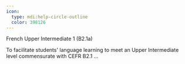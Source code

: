 ```yaml
---
icon:
  type: mdi:help-circle-outline
  color: 398126
---
```

French Upper Intermediate 1 (B2.1a)

To facilitate students' language learning to meet an Upper Intermediate level commensurate with CEFR B2.1 ... 
